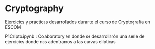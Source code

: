 # Cryptography


Ejercicios y prácticas desarrollados durante el curso de Cryptografía en ESCOM


P1Cripto.ipynb : Colaboratory en donde se desarrollarón una serie de ejercicios donde nos adentramos a las curvas elípticas
